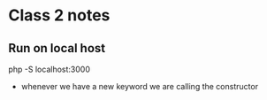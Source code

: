 # Class 2 notes

## Run on local host
php -S localhost:3000

- whenever we have a new keyword we are calling the constructor
